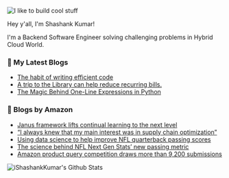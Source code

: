 ![I like to build cool stuff](https://res.cloudinary.com/dt8g3rhcy/image/upload/v1595929574/i_like_to_build_cool_shit._1_nzbwjh.png)

Hey y'all, I'm Shashank Kumar! 

I'm a Backend Software Engineer solving challenging problems in Hybrid Cloud World.

### 📕 My Latest Blogs
<!-- BLOG-POST-LIST:START -->
- [The habit of writing efficient code](https://medium.com/@ishashankkumar/the-habit-of-writing-efficient-code-153b05f04269?source=rss-d24dda280d5f------2)
- [A trip to the Library can help reduce recurring bills.](https://medium.com/swlh/a-trip-to-the-library-can-help-reduce-recurring-bills-23bca495cdf5?source=rss-d24dda280d5f------2)
- [The Magic Behind One-Line Expressions in Python](https://medium.com/swlh/the-magic-behind-one-line-expressions-in-python-816c10180c5c?source=rss-d24dda280d5f------2)
<!-- BLOG-POST-LIST:END -->

### 📕 Blogs by Amazon
<!-- AMAZON-BLOG-POST-LIST:START -->
- [Janus framework lifts continual learning to the next level](https://www.amazon.science/latest-news/amazon-robotics-continual-learning-reinforcement-learning-janus-framework)
- [“I always knew that my main interest was in supply chain optimization”](https://www.amazon.science/working-at-amazon/alp-muharremoglu-columbia-university-of-texas-operations-professor-amazon-scot)
- [Using data science to help improve NFL quarterback passing scores](https://www.amazon.science/working-at-amazon/elena-ehrlich-data-science-nfl-quarterback-passing-ratings)
- [The science behind NFL Next Gen Stats’ new passing metric](https://www.amazon.science/blog/the-science-behind-nfl-next-gen-stats-new-passing-metric)
- [Amazon product query competition draws more than 9,200 submissions](https://www.amazon.science/blog/amazon-product-query-competition-draws-more-than-9-200-submissions)
<!-- AMAZON-BLOG-POST-LIST:END -->



<img align="center" alt="iShashankKumar's Github Stats" src="https://github-readme-stats.vercel.app/api?username=ishashankkumar&show_icons=true&hide_border=true" />

